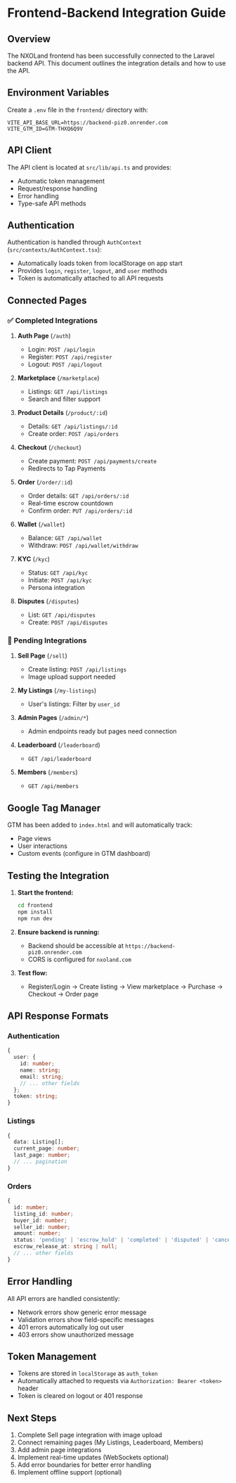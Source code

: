# Frontend-Backend Integration Guide

## Overview

The NXOLand frontend has been successfully connected to the Laravel backend API. This document outlines the integration details and how to use the API.

## Environment Variables

Create a `.env` file in the `frontend/` directory with:

```env
VITE_API_BASE_URL=https://backend-piz0.onrender.com
VITE_GTM_ID=GTM-THXQ6Q9V
```

## API Client

The API client is located at `src/lib/api.ts` and provides:
- Automatic token management
- Request/response handling
- Error handling
- Type-safe API methods

## Authentication

Authentication is handled through `AuthContext` (`src/contexts/AuthContext.tsx`):
- Automatically loads token from localStorage on app start
- Provides `login`, `register`, `logout`, and `user` methods
- Token is automatically attached to all API requests

## Connected Pages

### ✅ Completed Integrations

1. **Auth Page** (`/auth`)
   - Login: `POST /api/login`
   - Register: `POST /api/register`
   - Logout: `POST /api/logout`

2. **Marketplace** (`/marketplace`)
   - Listings: `GET /api/listings`
   - Search and filter support

3. **Product Details** (`/product/:id`)
   - Details: `GET /api/listings/:id`
   - Create order: `POST /api/orders`

4. **Checkout** (`/checkout`)
   - Create payment: `POST /api/payments/create`
   - Redirects to Tap Payments

5. **Order** (`/order/:id`)
   - Order details: `GET /api/orders/:id`
   - Real-time escrow countdown
   - Confirm order: `PUT /api/orders/:id`

6. **Wallet** (`/wallet`)
   - Balance: `GET /api/wallet`
   - Withdraw: `POST /api/wallet/withdraw`

7. **KYC** (`/kyc`)
   - Status: `GET /api/kyc`
   - Initiate: `POST /api/kyc`
   - Persona integration

8. **Disputes** (`/disputes`)
   - List: `GET /api/disputes`
   - Create: `POST /api/disputes`

### 🔄 Pending Integrations

1. **Sell Page** (`/sell`)
   - Create listing: `POST /api/listings`
   - Image upload support needed

2. **My Listings** (`/my-listings`)
   - User's listings: Filter by `user_id`

3. **Admin Pages** (`/admin/*`)
   - Admin endpoints ready but pages need connection

4. **Leaderboard** (`/leaderboard`)
   - `GET /api/leaderboard`

5. **Members** (`/members`)
   - `GET /api/members`

## Google Tag Manager

GTM has been added to `index.html` and will automatically track:
- Page views
- User interactions
- Custom events (configure in GTM dashboard)

## Testing the Integration

1. **Start the frontend:**
   ```bash
   cd frontend
   npm install
   npm run dev
   ```

2. **Ensure backend is running:**
   - Backend should be accessible at `https://backend-piz0.onrender.com`
   - CORS is configured for `nxoland.com`

3. **Test flow:**
   - Register/Login → Create listing → View marketplace → Purchase → Checkout → Order page

## API Response Formats

### Authentication
```typescript
{
  user: {
    id: number;
    name: string;
    email: string;
    // ... other fields
  };
  token: string;
}
```

### Listings
```typescript
{
  data: Listing[];
  current_page: number;
  last_page: number;
  // ... pagination
}
```

### Orders
```typescript
{
  id: number;
  listing_id: number;
  buyer_id: number;
  seller_id: number;
  amount: number;
  status: 'pending' | 'escrow_hold' | 'completed' | 'disputed' | 'cancelled';
  escrow_release_at: string | null;
  // ... other fields
}
```

## Error Handling

All API errors are handled consistently:
- Network errors show generic error message
- Validation errors show field-specific messages
- 401 errors automatically log out user
- 403 errors show unauthorized message

## Token Management

- Tokens are stored in `localStorage` as `auth_token`
- Automatically attached to requests via `Authorization: Bearer <token>` header
- Token is cleared on logout or 401 response

## Next Steps

1. Complete Sell page integration with image upload
2. Connect remaining pages (My Listings, Leaderboard, Members)
3. Add admin page integrations
4. Implement real-time updates (WebSockets optional)
5. Add error boundaries for better error handling
6. Implement offline support (optional)

